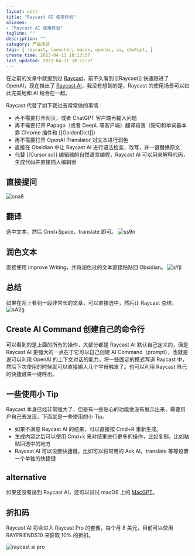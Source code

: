 ```yaml
---
layout: post
title: "Raycast AI 使用体验"
aliases:
- "Raycast AI 使用体验"
tagline: ""
description: ""
category: 产品体验
tags: [ raycast, launcher, macos, openai, ai, chatgpt, ]
create_time: 2023-04-11 18:13:57
last_updated: 2023-04-11 18:13:57
---
```


在之前的文章中就提到过 [Raycast](/post/2022/03/raycast-usage.html)，前不久看到 [[Raycast]] 快速跟进了 OpenAI，现在推出了 [Raycast AI](https://www.raycast.com/ai)，我没有想到的是，Raycast 的使用场景可以如此完美地和 AI 结合在一起。

Raycast 代替了如下我过去常常做的事情：

- 再不需要打开网页，或者 ChatGPT 客户端再输入问题
- 再不需要打开 Papago（或者 DeepL 等客户端）翻译段落（短句和单词基本靠 Chrome 插件和 [[GoldenDict]]）
- 再不需要打开 OpenAI Translator 对文本进行润色
- 直接在 Obsidian 中让 Raycast AI 进行语法检查，改写，并一键替换原文
- 代替 [[Cursor.so]] 编辑器的自然语言编程，Raycast AI 可以用来解释代码，生成代码并直接插入编辑器

## 直接提问

![sna8](https://photo.einverne.info/images/2023/04/11/sna8.gif)

## 翻译

选中文本，然后 Cmd+Space，translate 即可。
![ss9n](https://photo.einverne.info/images/2023/04/11/ss9n.gif)

## 润色文本

直接使用 Improve Writing，并将润色过的文本直接粘贴回 Obsidian。
![sYjl](https://photo.einverne.info/images/2023/04/11/sYjl.gif)

## 总结

如果在网上看到一段非常长的文章，可以直接选中，然后让 Raycast 总结。
![sA2g](https://photo.einverne.info/images/2023/04/11/sA2g.gif)

## Create AI Command 创建自己的命令行

可以看到的是上面的所有的操作，大部分都是 Raycast AI 默认自己定义的，但是 Raycast AI 更强大的一点在于它可以自己创建 AI Command（prompt），也就是说可以利用 OpenAI 的上下文对话的能力，将一些固定的模式写道 Raycast 中，然后下次使用的时候就可以直接输入几个字母触发了。也可以利用 Raycast 自己的快捷键来一键呼出。

## 一些使用小 Tip

Raycast 本身已经非常强大了，但是有一些贴心的功能他没有展示出来，需要用户自己去发现，下面就是一些使用的小 Tip。

- 如果不满意 Raycast AI 的结果，可以直接按 Cmd+R 重新生成。
- 生成内容之后可以使用 Cmd+k 来对结果进行更多的操作，比如复制，比如粘贴回选中的地方
- Raycast AI 可以设置快捷键，比如可以将常用的 Ask AI，translate 等等设置一个单独的快捷键

## alternative

如果还没有排到 Raycast AI，还可以试试 macOS 上的 [MacGPT](https://www.macgpt.com/)。

## 折扣码

Raycast AI 将会进入 Raycast Pro 的套餐，每个月 8 美元，目前可以使用 RAYFRIENDS10 来获取 10% 的折扣。

![raycast ai pro](https://photo.einverne.info/images/2023/05/10/qJ8I.png)